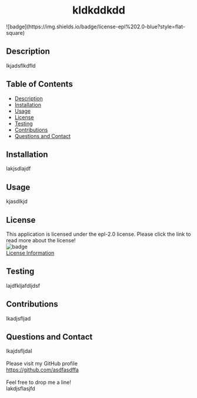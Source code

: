 
  
  <h1 align=center>kldkddkdd</h1>
  ![badge](https://img.shields.io/badge/license-epl%202.0-blue?style=flat-square)<br>

  ## Description
  lkjadsflkdfld

  ## Table of Contents
  - [Description](#description)
  - [Installation](#installation)
  - [Usage](#usage)
  - [License](#license)
  - [Testing](#testing)
  - [Contributions](#contributions)  
  - [Questions and Contact](#questions-and-contact)

  ## Installation
  lakjsdlajdf

  ## Usage
  kjasdlkjd

  ## License
  This application is licensed under the epl-2.0 license. Please click the link to read more about the license!<br>
  ![badge](https://img.shields.io/badge/license-epl%202.0-blue?style=flat-square)<br>
  [License Information](https://choosealicense.com/licenses/undefined/)

  ## Testing
  lajdfkljafdljdsf
  
  ## Contributions
  lkadjsfljad

  ## Questions and Contact
  lkajdsfljdal<br><br>
  Please visit my GitHub profile <br>
  https://github.com/asdfasdffa <br><br>
  Feel free to drop me a line! <br> lakdjsflasjfd

